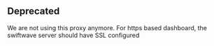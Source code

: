 ## Deprecated
We are not using this proxy anymore. For https based dashboard, the swiftwave server should have SSL configured 
